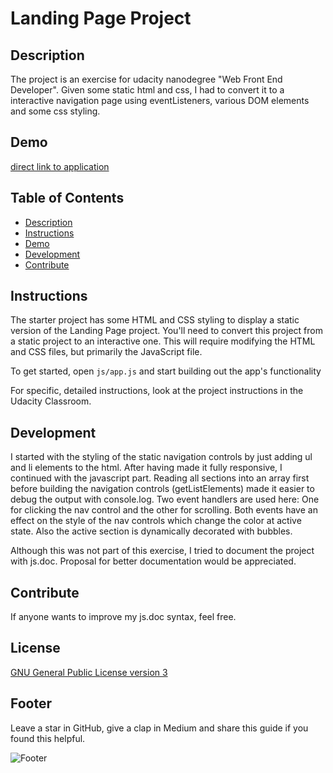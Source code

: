 # Landing Page Project

## Description
The project is an exercise for udacity nanodegree "Web Front End Developer". 
Given some static html and css, I had to convert it to a interactive navigation page using eventListeners, 
various DOM elements and some css styling.

## Demo
[direct link to application](https://suter-ik.github.io/udacity/FrontEndWebDeveloper/02-landingPage/index.html)

## Table of Contents

* [Description](#description)
* [Instructions](#instructions)
* [Demo](#demo)
* [Development](#development)
* [Contribute](#contribute)

## Instructions
The starter project has some HTML and CSS styling to display a static version of the Landing Page project. You'll need to convert this project from a static project to an interactive one. This will require modifying the HTML and CSS files, but primarily the JavaScript file.

To get started, open `js/app.js` and start building out the app's functionality

For specific, detailed instructions, look at the project instructions in the Udacity Classroom.

## Development
I started with the styling of the static navigation controls by just adding ul and li elements to the html.
After having made it fully responsive, I continued with the javascript part. 
Reading all sections into an array first before building the navigation controls (getListElements) made it easier to 
debug the output with console.log.
Two event handlers are used here: One for clicking the nav control and the other for scrolling. 
Both events have an effect on the style of the nav controls which change the color at active state. 
Also the active section is dynamically decorated with bubbles.

Although this was not part of this exercise, I tried to document the project with js.doc. 
Proposal for better documentation would be appreciated.

## Contribute
If anyone wants to improve my js.doc syntax, feel free. 

## License
[GNU General Public License version 3](https://opensource.org/licenses/GPL-3.0)

## Footer
Leave a star in GitHub, give a clap in Medium and share this guide if you found this helpful.

![Footer](https://suter-ik.github.io/udacity/img/airplane.png)